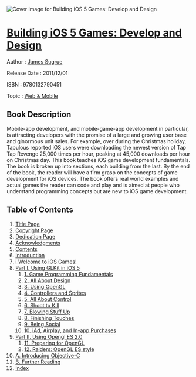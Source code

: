 ![Cover image for Building iOS 5 Games: Develop and Design](https://imgdetail.ebookreading.net/cover/cover/web_mobile/EB9780132790451.jpg)

[Building iOS 5 Games: Develop and Design](https://ebookreading.net/view/book/Building+iOS+5+Games%3A+Develop+and+Design-EB9780132790451_1.html "Building iOS 5 Games: Develop and Design")
====================================================================================================================

Author : [James Sugrue](https://ebookreading.net/search/author/James+Sugrue)

Release Date : 2011/12/01

ISBN : 9780132790451

Topic : [Web & Mobile](https://ebookreading.net/search/category/web-mobile)

Book Description
-----------------

Mobile-app development, and mobile-game-app development in particular, is attracting developers with the promise of a large and growing user base and ginormous unit sales. For example, over during the Christmas holiday, Tapulous reported iOS users were downloading the newest version of Tap Tap Revenge 25,000 times per hour, peaking at 45,000 downloads per hour on Christmas day.  This book teaches iOS game development fundamentals. The book is broken up into sections, each building from the last. By the end of the book, the reader will have a firm grasp on the concepts of game development for iOS devices.  The book offers real world examples and actual games the reader can code and play and is aimed at people who understand programming concepts but are new to iOS game development.
              
Table of Contents
-----------------

1. [Title Page](https://ebookreading.net/view/book/Building+iOS+5+Games%3A+Develop+and+Design-EB9780132790451_3.html)
1. [Copyright Page](https://ebookreading.net/view/book/Building+iOS+5+Games%3A+Develop+and+Design-EB9780132790451_4.html)
1. [Dedication Page](https://ebookreading.net/view/book/Building+iOS+5+Games%3A+Develop+and+Design-EB9780132790451_0.html)
1. [Acknowledgments](https://ebookreading.net/view/book/Building+iOS+5+Games%3A+Develop+and+Design-EB9780132790451_5.html)
1. [Contents](https://ebookreading.net/view/book/Building+iOS+5+Games%3A+Develop+and+Design-EB9780132790451_6.html)
1. [Introduction](https://ebookreading.net/view/book/Building+iOS+5+Games%3A+Develop+and+Design-EB9780132790451_7.html)
1. [i Welcome to iOS Games!](https://ebookreading.net/view/book/Building+iOS+5+Games%3A+Develop+and+Design-EB9780132790451_8.html)
1. [Part I. Using GLKit in iOS 5](https://ebookreading.net/view/book/Building+iOS+5+Games%3A+Develop+and+Design-EB9780132790451_9.html)
    1. [1. Game Programming Fundamentals](https://ebookreading.net/view/book/Building+iOS+5+Games%3A+Develop+and+Design-EB9780132790451_10.html)
    1. [2. All About Design](https://ebookreading.net/view/book/Building+iOS+5+Games%3A+Develop+and+Design-EB9780132790451_11.html)
    1. [3. Using OpenGL](https://ebookreading.net/view/book/Building+iOS+5+Games%3A+Develop+and+Design-EB9780132790451_12.html)
    1. [4. Controllers and Sprites](https://ebookreading.net/view/book/Building+iOS+5+Games%3A+Develop+and+Design-EB9780132790451_13.html)
    1. [5. All About Control](https://ebookreading.net/view/book/Building+iOS+5+Games%3A+Develop+and+Design-EB9780132790451_14.html)
    1. [6. Shoot to Kill](https://ebookreading.net/view/book/Building+iOS+5+Games%3A+Develop+and+Design-EB9780132790451_15.html)
    1. [7. Blowing Stuff Up](https://ebookreading.net/view/book/Building+iOS+5+Games%3A+Develop+and+Design-EB9780132790451_16.html)
    1. [8. Finishing Touches](https://ebookreading.net/view/book/Building+iOS+5+Games%3A+Develop+and+Design-EB9780132790451_17.html)
    1. [9. Being Social](https://ebookreading.net/view/book/Building+iOS+5+Games%3A+Develop+and+Design-EB9780132790451_18.html)
    1. [10. iAd, Airplay, and  In-app Purchases](https://ebookreading.net/view/book/Building+iOS+5+Games%3A+Develop+and+Design-EB9780132790451_19.html)
1. [Part II. Using Opengl ES 2.0](https://ebookreading.net/view/book/Building+iOS+5+Games%3A+Develop+and+Design-EB9780132790451_20.html)
    1. [11. Preparing for OpenGL](https://ebookreading.net/view/book/Building+iOS+5+Games%3A+Develop+and+Design-EB9780132790451_21.html)
    1. [12. Raiders: OpenGL ES style](https://ebookreading.net/view/book/Building+iOS+5+Games%3A+Develop+and+Design-EB9780132790451_23.html)
1. [A. Introducing Objective-C](https://ebookreading.net/view/book/Building+iOS+5+Games%3A+Develop+and+Design-EB9780132790451_24.html)
1. [B. Further Reading](https://ebookreading.net/view/book/Building+iOS+5+Games%3A+Develop+and+Design-EB9780132790451_25.html)
1. [Index](https://ebookreading.net/view/book/Building+iOS+5+Games%3A+Develop+and+Design-EB9780132790451_0.html)
